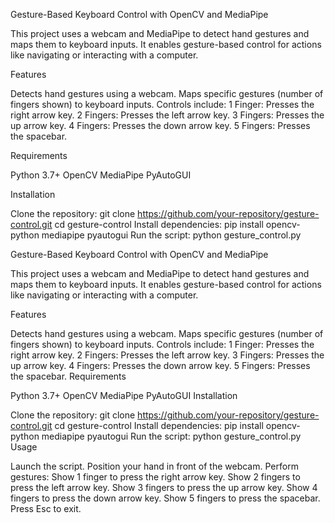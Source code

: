 Gesture-Based Keyboard Control with OpenCV and MediaPipe

This project uses a webcam and MediaPipe to detect hand gestures and maps them to keyboard inputs. It enables gesture-based control for actions like navigating or interacting with a computer.

Features

Detects hand gestures using a webcam.
Maps specific gestures (number of fingers shown) to keyboard inputs.
Controls include:
1 Finger: Presses the right arrow key.
2 Fingers: Presses the left arrow key.
3 Fingers: Presses the up arrow key.
4 Fingers: Presses the down arrow key.
5 Fingers: Presses the spacebar.


Requirements

Python 3.7+
OpenCV
MediaPipe
PyAutoGUI


Installation

Clone the repository:
git clone https://github.com/your-repository/gesture-control.git
cd gesture-control
Install dependencies:
pip install opencv-python mediapipe pyautogui
Run the script:
python gesture_control.py



Gesture-Based Keyboard Control with OpenCV and MediaPipe

This project uses a webcam and MediaPipe to detect hand gestures and maps them to keyboard inputs. It enables gesture-based control for actions like navigating or interacting with a computer.

Features

Detects hand gestures using a webcam.
Maps specific gestures (number of fingers shown) to keyboard inputs.
Controls include:
1 Finger: Presses the right arrow key.
2 Fingers: Presses the left arrow key.
3 Fingers: Presses the up arrow key.
4 Fingers: Presses the down arrow key.
5 Fingers: Presses the spacebar.
Requirements

Python 3.7+
OpenCV
MediaPipe
PyAutoGUI
Installation

Clone the repository:
git clone https://github.com/your-repository/gesture-control.git
cd gesture-control
Install dependencies:
pip install opencv-python mediapipe pyautogui
Run the script:
python gesture_control.py
Usage

Launch the script.
Position your hand in front of the webcam.
Perform gestures:
Show 1 finger to press the right arrow key.
Show 2 fingers to press the left arrow key.
Show 3 fingers to press the up arrow key.
Show 4 fingers to press the down arrow key.
Show 5 fingers to press the spacebar.
Press Esc to exit.


